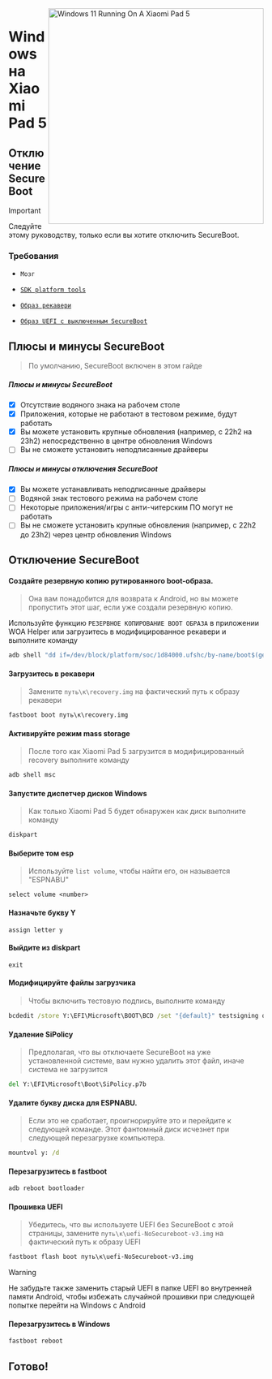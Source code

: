 <img align="right" src="https://raw.githubusercontent.com/erdilS/Port-Windows-11-Xiaomi-Pad-5/main/nabu.png" width="425" alt="Windows 11 Running On A Xiaomi Pad 5">

# Windows на Xiaomi Pad 5

## Отключение SecureBoot 
> [!Important]
> Следуйте этому руководству, только если вы хотите отключить SecureBoot.

### Требования
- ```Мозг```

- [```SDK platform tools```](https://developer.android.com/studio/releases/platform-tools)

- [```Образ рекавери```](https://github.com/erdilS/Port-Windows-11-Xiaomi-Pad-5/releases/download/1.0/recovery.img)

- [```Образ UEFI с выключенным SecureBoot```](https://github.com/erdilS/Port-Windows-11-Xiaomi-Pad-5/releases/download/1.0/XXXnabu-NoSecureboot-v4.img)

## Плюсы и минусы SecureBoot
> По умолчанию, SecureBoot включен в этом гайде

##### Плюсы и минусы SecureBoot
- [x] Отсутствие водяного знака на рабочем столе
- [x] Приложения, которые не работают в тестовом режиме, будут работать
- [x] Вы можете установить крупные обновления (например, с 22h2 на 23h2) непосредственно в центре обновления Windows
- [ ] Вы не сможете установить неподписанные драйверы

##### Плюсы и минусы отключения SecureBoot
- [x] Вы можете устанавливать неподписанные драйверы
- [ ] Водяной знак тестового режима на рабочем столе
- [ ] Некоторые приложения/игры с анти-читерским ПО могут не работать
- [ ] Вы не сможете установить крупные обновления (например, с 22h2 до 23h2) через центр обновления Windows

## Отключение SecureBoot

#### Создайте резервную копию рутированного boot-образа.
> Она вам понадобится для возврата к Android, но вы можете пропустить этот шаг, если уже создали резервную копию.

Используйте функцию `РЕЗЕРВНОЕ КОПИРОВАНИЕ BOOT ОБРАЗА` в приложении WOA Helper или загрузитесь в модифицированное рекавери и выполните команду
```cmd
adb shell "dd if=/dev/block/platform/soc/1d84000.ufshc/by-name/boot$(getprop ro.boot.slot_suffix) of=/tmp/rooted_boot.img" && adb pull /tmp/rooted_boot.img
```

#### Загрузитесь в рекавери
> Замените `путь\к\recovery.img` на фактический путь к образу рекавери
```cmd
fastboot boot путь\к\recovery.img
```

#### Активируйте режим mass storage
> После того как Xiaomi Pad 5 загрузится в модифицированный recovery выполните команду
```cmd
adb shell msc
```

#### Запустите диспетчер дисков Windows
> Как только Xiaomi Pad 5 будет обнаружен как диск выполните команду
```cmd
diskpart
```

#### Выберите том esp
> Используйте `list volume`, чтобы найти его, он называется "ESPNABU"
```diskpart
select volume <number>
```

#### Назначьте букву Y
```diskpart
assign letter y
```

#### Выйдите из diskpart
```diskpart
exit
```

#### Модифицируйте файлы загрузчика
> Чтобы включить тестовую подпись, выполните команду
```cmd
bcdedit /store Y:\EFI\Microsoft\BOOT\BCD /set "{default}" testsigning on
```

#### Удаление SiPolicy
> Предполагая, что вы отключаете SecureBoot на уже установленной системе, вам нужно удалить этот файл, иначе система не загрузится
```cmd
del Y:\EFI\Microsoft\Boot\SiPolicy.p7b
```

#### Удалите букву диска для ESPNABU.
> Если это не сработает, проигнорируйте это и перейдите к следующей команде. Этот фантомный диск исчезнет при следующей перезагрузке компьютера.
```cmd
mountvol y: /d
```

#### Перезагрузитесь в fastboot
```cmd
adb reboot bootloader
```

#### Прошивка UEFI
> Убедитесь, что вы используете UEFI без SecureBoot с этой страницы, замените `путь\к\uefi-NoSecureboot-v3.img` на фактический путь к образу UEFI
```cmd
fastboot flash boot путь\к\uefi-NoSecureboot-v3.img
```

> [!WARNING]
> Не забудьте также заменить старый UEFI в папке UEFI во внутренней памяти Android, чтобы избежать случайной прошивки при следующей попытке перейти на Windows с Android

#### Перезагрузитесь в Windows
```cmd
fastboot reboot
```

## Готово!
